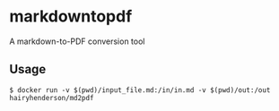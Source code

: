 # markdowntopdf

A markdown-to-PDF conversion tool

## Usage

```console
$ docker run -v $(pwd)/input_file.md:/in/in.md -v $(pwd)/out:/out hairyhenderson/md2pdf
```
